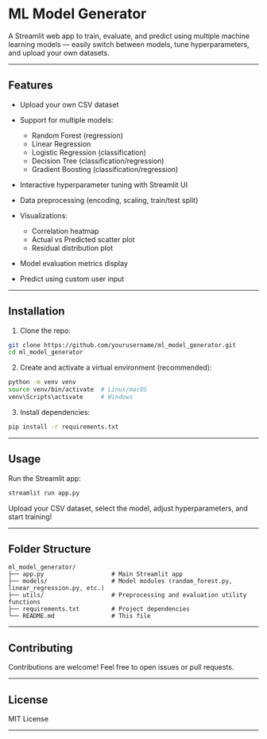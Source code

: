 # ML Model Generator

A Streamlit web app to train, evaluate, and predict using multiple machine learning models — easily switch between models, tune hyperparameters, and upload your own datasets.

---

## Features

* Upload your own CSV dataset
* Support for multiple models:

  * Random Forest (regression)
  * Linear Regression
  * Logistic Regression (classification)
  * Decision Tree (classification/regression)
  * Gradient Boosting (classification/regression)
* Interactive hyperparameter tuning with Streamlit UI
* Data preprocessing (encoding, scaling, train/test split)
* Visualizations:

  * Correlation heatmap
  * Actual vs Predicted scatter plot
  * Residual distribution plot
* Model evaluation metrics display
* Predict using custom user input

---

## Installation

1. Clone the repo:

```bash
git clone https://github.com/yourusername/ml_model_generator.git
cd ml_model_generator
```

2. Create and activate a virtual environment (recommended):

```bash
python -m venv venv
source venv/bin/activate  # Linux/macOS
venv\Scripts\activate     # Windows
```

3. Install dependencies:

```bash
pip install -r requirements.txt
```

---

## Usage

Run the Streamlit app:

```bash
streamlit run app.py
```

Upload your CSV dataset, select the model, adjust hyperparameters, and start training!

---

## Folder Structure

```
ml_model_generator/
├── app.py                   # Main Streamlit app
├── models/                  # Model modules (random_forest.py, linear_regression.py, etc.)
├── utils/                   # Preprocessing and evaluation utility functions
├── requirements.txt         # Project dependencies
└── README.md                # This file
```

---

## Contributing

Contributions are welcome! Feel free to open issues or pull requests.

---

## License

MIT License

---


